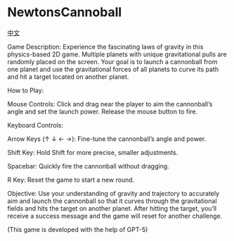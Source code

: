 # NewtonsCannoball

[中文](https://github.com/HotBento/NewtonsCannoball/blob/main/README_ZH.md)

Game Description:
Experience the fascinating laws of gravity in this physics-based 2D game. Multiple planets with unique gravitational pulls are randomly placed on the screen. Your goal is to launch a cannonball from one planet and use the gravitational forces of all planets to curve its path and hit a target located on another planet.

How to Play:

Mouse Controls:
Click and drag near the player to aim the cannonball’s angle and set the launch power. Release the mouse button to fire.

Keyboard Controls:

Arrow Keys (↑ ↓ ← →): Fine-tune the cannonball’s angle and power.

Shift Key: Hold Shift for more precise, smaller adjustments.

Spacebar: Quickly fire the cannonball without dragging.

R Key: Reset the game to start a new round.

Objective:
Use your understanding of gravity and trajectory to accurately aim and launch the cannonball so that it curves through the gravitational fields and hits the target on another planet. After hitting the target, you’ll receive a success message and the game will reset for another challenge.

(This game is developed with the help of GPT-5)
